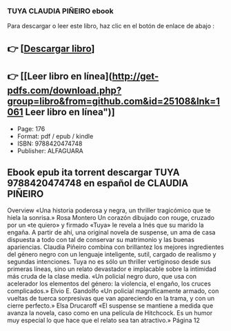### TUYA CLAUDIA PIÑEIRO ebook

Para descargar o leer este libro, haz clic en el botón de enlace de abajo :

## 👉  [**[Descargar libro](http://get-pdfs.com/download.php?group=libro&from=github.com&id=25108&lnk=1061 "Descargar libro")**]

## 👉  [**[Leer libro en línea](http://get-pdfs.com/download.php?group=libro&from=github.com&id=25108&lnk=1061 Leer libro en línea")**]




* Page: 176
* Format: pdf / epub / kindle
* ISBN: 9788420474748
* Publisher:  ALFAGUARA 

## Ebook epub ita torrent descargar TUYA 9788420474748 en español de CLAUDIA PIÑEIRO 

Overview
«Una historia poderosa y negra, un thriller tragicómico que te hiela la  sonrisa.» Rosa Montero  Un corazón dibujado con rouge, cruzado por un  «te quiero» y firmado «Tuya» le revela a Inés que su marido la engaña. A  partir de ahí, una original novela de suspense, un ama de casa dispuesta  a todo con tal de conservar su matrimonio y las buenas apariencias.   Claudia Piñeiro combina con brillantez los mejores ingredientes del  género negro con un lenguaje inteligente, sutil, cargado de realismo y  segundas intenciones. Tuya no es sólo un thriller vertiginoso desde sus  primeras líneas, sino un relato devastador e implacable sobre la  intimidad más cruda de la clase media.  «Un policial negro duro, que usa  con acelerador los elementos del género: la violencia, el engaño, los  cruces complicados.» Elvio E. Gandolfo  «Un policial magníficamente  armado, con vueltas de tuerca sorpresivas que van apareciendo en la  trama, y con un cierre perfecto.» Elsa Drucaroff  «El suspense se  mantiene a medida que avanza la novela, caso como en una película de  Hitchcock. Es un humor muy especial lo que hace que el relato sea tan atractivo.»  Página 12



